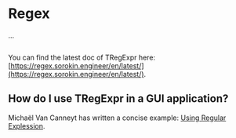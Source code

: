 # Regex
...

```pascal

```

You can find the latest doc of TRegExpr here: [https://regex.sorokin.engineer/en/latest/](https://regex.sorokin.engineer/en/latest/).


## How do I use TRegExpr in a GUI application?

Michaël Van Canneyt has written a concise example: [Using Regular Explession](https://www.freepascal.org/~michael/articles/regex/regex.pdf).

